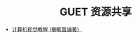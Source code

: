 <div align="center">
  <h1>GUET 资源共享</h1>
</div>

- [计算机视觉教程 (章毓晋编著）](https://drive.google.com/file/u/0/d/1hExNw6GVuByYaeS110sC1kz21I5vpidQ/view?usp=sharing&pli=1&authuser=0)
